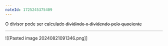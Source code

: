 ```yaml
---
noteId: 1725245375409
---
```


O divisor pode ser calculado ~~dividindo o dividendo pelo quociente~~

---

![[Pasted image 20240821091346.png]]
